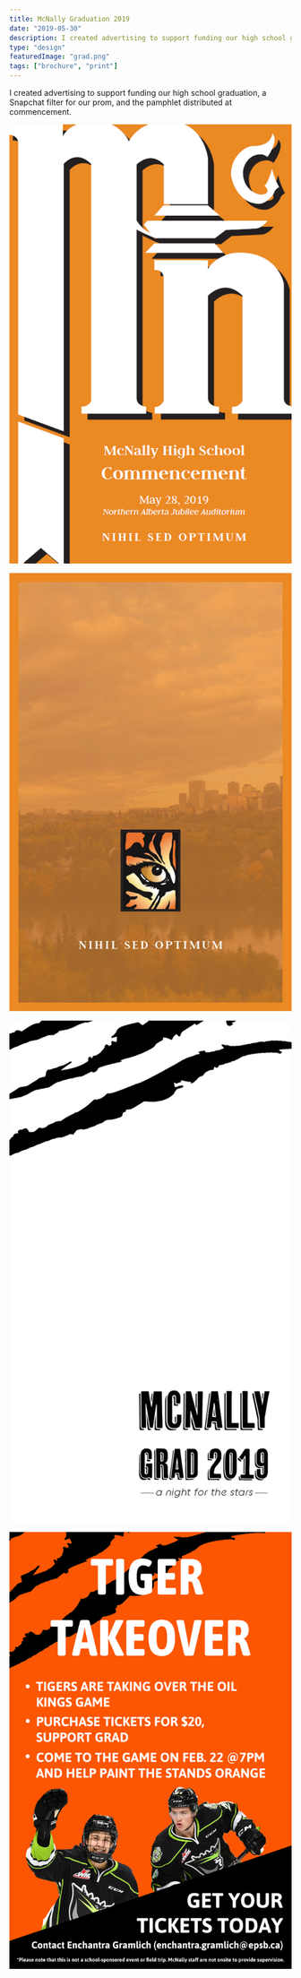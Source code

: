 ```yaml
---
title: McNally Graduation 2019
date: "2019-05-30"
description: I created advertising to support funding our high school graduation, a Snapchat filter for our prom, and the pamphlet distributed at commencement.
type: "design"
featuredImage: "grad.png"
tags: ["brochure", "print"]
---
```


I created advertising to support funding our high school graduation, a Snapchat filter for our prom, and the pamphlet distributed at commencement.

![McNally Grad (front cover0)](grad.png "McNally pamphlet")

![McNally Grad (back cover)](grad2.png "McNally pamphlet 2")

![McNally Prom](mcnally-grad-2019-geofilter-01.jpg "Prom geofilter")

![Tiger Takeover](tigertakeover-poster.jpg "Tiger takeover ad")
